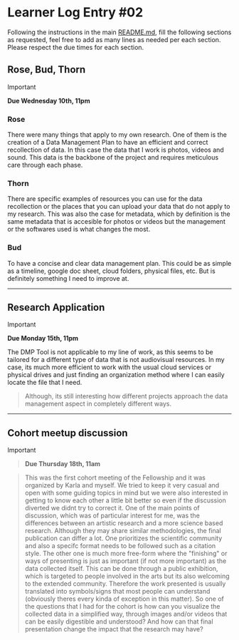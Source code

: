 # Learner Log Entry #02

Following the instructions in the main [README.md](README.md/#entries-instructions), fill the following sections as requested, feel free to add as many lines as needed per each section. Please respect the due times for each section.

## Rose, Bud, Thorn

> [!IMPORTANT]
> **Due Wednesday 10th, 11pm**

### Rose
There were many things that apply to my own research. One of them is the creation of a Data Management Plan to have an efficient and correct recollection of data. In this case the data that I work is photos, videos and sound. This data is the backbone of the project and requires meticulous care through each phase.

### Thorn
There are specific examples of resources you can use for the data recollection or the places that you can upload your data that do not apply to my research. This was also the case for metadata, which by definition is the same metadata that is accesible for photos or videos but the management or the softwares used is what changes the most. 

### Bud
To have a concise and clear data management plan. This could be as simple as a timeline, google doc sheet, cloud folders, physical files, etc. But is definitely something I need to improve at. 

---

## Research Application

> [!IMPORTANT]
> **Due Monday 15th, 11pm**

The DMP Tool is not applicable to my line of work, as this seems to be tailored for a different type of data that is not audiovisual resources. In my case, its much more efficient to work with the usual cloud services or physical drives and just finding an organization method where I can easily locate the file that I need.
> Although, its still interesting how different projects approach the data management aspect in completely different ways. 

---

## Cohort meetup discussion

> [!IMPORTANT]

> **Due Thursday 18th, 11am**

> This was the first cohort meeting of the Fellowship and it was organized by Karla and myself. We tried to keep it very casual and open with some guiding topics in mind but we were also interested in getting to know each other a little bit better so even if the discussion diverted we didnt try to correct it. One of the main points of discussion, which was of particular interest for me, was the differences between an artistic research and a more science based research. Although they may share similar methodologies, the final publication can differ a lot. One prioritizes the scientific community and also a specifc format needs to be followed such as a citation style. The other one is much more free-form where the "finishing" or ways of presenting is just as important (if not more important) as the data collected itself. This can be done through a public exhibition, which is targeted to people involved in the arts but its also welcoming to the extended community. Therefore the work presented is usually translated into symbols/signs that most people can understand (obviously theres every kinda of exception in this matter). So one of the questions that I had for the cohort is how can you visualize the collected data in a simplified way, through images and/or videos that can be easily digestible and understood? And how can that final presentation change the impact that the research may have?



